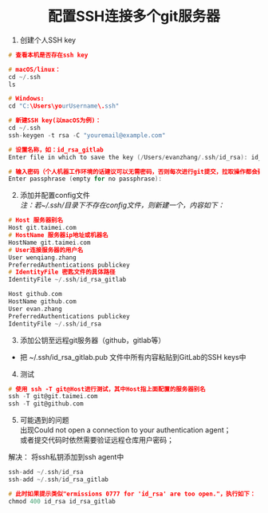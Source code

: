 # <center>配置SSH连接多个git服务器</center>  

1. 创建个人SSH key  
```c
# 查看本机是否存在ssh key

# macOS/linux：
cd ~/.ssh
ls

# Windows:
cd "C:\Users\yourUsername\.ssh"

# 新建SSH key(以macOS为例)：  
cd ~/.ssh       
ssh-keygen -t rsa -C "youremail@example.com"

# 设置名称，如：id_rsa_gitlab 
Enter file in which to save the key (/Users/evanzhang/.ssh/id_rsa): id_rsa_gitlab

# 输入密码（个人机器工作环境的话建议可以无需密码，否则每次进行git提交，拉取操作都会要求校验密码；直接回车即可）
Enter passphrase (empty for no passphrase):
```

2. 添加并配置config文件   
*注：若~/.ssh/目录下不存在config文件，则新建一个，内容如下：*   
```C
# Host 服务器别名
Host git.taimei.com
# HostName 服务器ip地址或机器名
HostName git.taimei.com
# User连接服务器的用户名
User wenqiang.zhang
PreferredAuthentications publickey
# IdentityFile 密匙文件的具体路径
IdentityFile ~/.ssh/id_rsa_gitlab

Host github.com
HostName github.com
User evan.zhang
PreferredAuthentications publickey
IdentityFile ~/.ssh/id_rsa
```

3. 添加公钥至远程git服务器（github，gitlab等）  
* 把 ~/.ssh/id_rsa_gitlab.pub 文件中所有内容粘贴到GitLab的SSH keys中  

4. 测试
```C
# 使用 ssh -T git@Host进行测试，其中Host指上面配置的服务器别名
ssh -T git@git.taimei.com
ssh -T git@github.com
```

5. 可能遇到的问题   
出现Could not open a connection to your authentication agent；     
或者提交代码时依然需要验证远程仓库用户密码；

解决：
将ssh私钥添加到ssh agent中
```C
ssh-add ~/.ssh/id_rsa
ssh-add ~/.ssh/id_rsa_gitlab

# 此时如果提示类似"ermissions 0777 for 'id_rsa' are too open."，执行如下：
chmod 400 id_rsa id_rsa_gitlab
```
